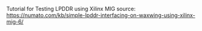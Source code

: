 Tutorial for Testing LPDDR using Xilinx MIG
source: https://numato.com/kb/simple-lpddr-interfacing-on-waxwing-using-xilinx-mig-6/

